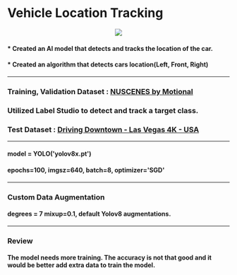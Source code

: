 # Vehicle Location Tracking   

<p align="center"><img src="https://github.com/suhyeong-jeon/Vehicle_Location_Tracking/assets/70623959/50e8e7c9-5e5b-43cb-be21-58fea42f302a"></p>

#### * Created an AI model that detects and tracks the location of the car.
#### * Created an algorithm that detects cars location(Left, Front, Right)   

- - -

### Training, Validation Dataset : [NUSCENES by Motional](https://www.nuscenes.org/nuscenes)
### Utilized Label Studio to detect and track a target class.
### Test Dataset : [Driving Downtown - Las Vegas 4K - USA](https://www.youtube.com/watch?v=DL703lh_my8&t=48s)   

- - -

#### model = YOLO('yolov8x.pt')
#### epochs=100, imgsz=640, batch=8, optimizer='SGD'   

- - -

### Custom Data Augmentation
#### degrees = 7 mixup=0.1, default Yolov8 augmentations.   

- - -

### Review
#### The model needs more training. The accuracy is not that good and it would be better add extra data to train the model.   

